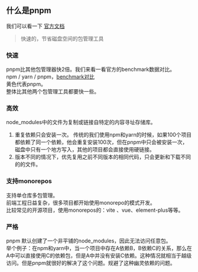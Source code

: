 <a name="ahKOc"></a>
## 什么是pnpm
我们可以看一下 [官方文档](https://pnpm.io/zh/)
> 快速的，节省磁盘空间的包管理工具

<a name="Z9SNf"></a>
### 快速
pnpm比其他包管理器快2倍。我们来看一看官方的benchmark数据对比。<br />npm / yarn / pnpm，[benchmark对比](https://pnpm.io/zh/benchmarks)<br />黄色代表pnpm。<br />整体比其他两个包管理工具都要快一些。
<a name="BaGfx"></a>
### 高效
node_modules中的文件为复制或链接自特定的内容寻址存储库。

1. 重复依赖只会安装一次。 传统的我们使用npm和yarn的时候，如果100个项目都依赖了同一个依赖，他会重复安装100次，但在pnpm中只会被安装一次，磁盘中只有一个地方写入，其他的项目都会直接使用硬链接。
2. 版本不同的情况下，优先复用之前不同版本的相同代码，只会更新和下载不同的的文件。

<a name="yEhSY"></a>
### 支持monorepos
支持单仓库多包管理。<br />前端工程日益复杂，很多项目都开始使用monorepo的模式开发。<br />比较常见的开源项目，使用monorepos的：vite 、vue、element-plus等等。

<a name="uI5Qe"></a>
### 严格
pnpm 默认创建了一个非平铺的node_modules，因此无法访问任意包。<br />举个例子：在npm和yarn中，当一个项目中存在A依赖B，B依赖C的关系，那么在A中可以直接使用C的依赖包，但是A中并没有安装C依赖。这种情况就相当于越级访问。但是pnpm就很好的解决了这个问题。规避了这种幽灵依赖的问题。